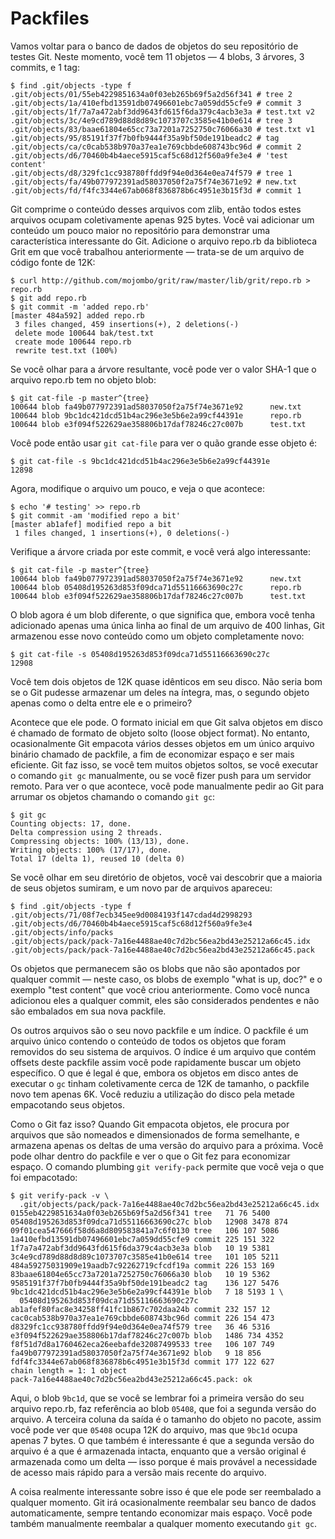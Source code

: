 # Packfiles

Vamos voltar para o banco de dados de objetos do seu repositório de testes Git. Neste momento, você tem 11 objetos — 4 blobs, 3 árvores, 3 commits, e 1 tag:

    $ find .git/objects -type f
    .git/objects/01/55eb4229851634a0f03eb265b69f5a2d56f341 # tree 2
    .git/objects/1a/410efbd13591db07496601ebc7a059dd55cfe9 # commit 3
    .git/objects/1f/7a7a472abf3dd9643fd615f6da379c4acb3e3a # test.txt v2
    .git/objects/3c/4e9cd789d88d8d89c1073707c3585e41b0e614 # tree 3
    .git/objects/83/baae61804e65cc73a7201a7252750c76066a30 # test.txt v1
    .git/objects/95/85191f37f7b0fb9444f35a9bf50de191beadc2 # tag
    .git/objects/ca/c0cab538b970a37ea1e769cbbde608743bc96d # commit 2
    .git/objects/d6/70460b4b4aece5915caf5c68d12f560a9fe3e4 # 'test content'
    .git/objects/d8/329fc1cc938780ffdd9f94e0d364e0ea74f579 # tree 1
    .git/objects/fa/49b077972391ad58037050f2a75f74e3671e92 # new.txt
    .git/objects/fd/f4fc3344e67ab068f836878b6c4951e3b15f3d # commit 1

Git comprime o conteúdo desses arquivos com zlib, então todos estes arquivos ocupam coletivamente apenas 925 bytes. Você vai adicionar um conteúdo um pouco maior no repositório para demonstrar uma característica interessante do Git. Adicione o arquivo repo.rb da biblioteca Grit em que você trabalhou anteriormente — trata-se de um arquivo de código fonte de 12K:

    $ curl http://github.com/mojombo/grit/raw/master/lib/grit/repo.rb > repo.rb
    $ git add repo.rb
    $ git commit -m 'added repo.rb'
    [master 484a592] added repo.rb
     3 files changed, 459 insertions(+), 2 deletions(-)
     delete mode 100644 bak/test.txt
     create mode 100644 repo.rb
     rewrite test.txt (100%)

Se você olhar para a árvore resultante, você pode ver o valor SHA-1 que o arquivo repo.rb tem no objeto blob:

    $ git cat-file -p master^{tree}
    100644 blob fa49b077972391ad58037050f2a75f74e3671e92      new.txt
    100644 blob 9bc1dc421dcd51b4ac296e3e5b6e2a99cf44391e      repo.rb
    100644 blob e3f094f522629ae358806b17daf78246c27c007b      test.txt

Você pode então usar `git cat-file` para ver o quão grande esse objeto é:

    $ git cat-file -s 9bc1dc421dcd51b4ac296e3e5b6e2a99cf44391e
    12898

Agora, modifique o arquivo um pouco, e veja o que acontece:

    $ echo '# testing' >> repo.rb
    $ git commit -am 'modified repo a bit'
    [master ab1afef] modified repo a bit
     1 files changed, 1 insertions(+), 0 deletions(-)

Verifique a árvore criada por este commit, e você verá algo interessante:

    $ git cat-file -p master^{tree}
    100644 blob fa49b077972391ad58037050f2a75f74e3671e92      new.txt
    100644 blob 05408d195263d853f09dca71d55116663690c27c      repo.rb
    100644 blob e3f094f522629ae358806b17daf78246c27c007b      test.txt

O blob agora é um blob diferente, o que significa que, embora você tenha adicionado apenas uma única linha ao final de um arquivo de 400 linhas, Git armazenou esse novo conteúdo como um objeto completamente novo:

    $ git cat-file -s 05408d195263d853f09dca71d55116663690c27c
    12908

Você tem dois objetos de 12K quase idênticos em seu disco. Não seria bom se o Git pudesse armazenar um deles na íntegra, mas, o segundo objeto apenas como o delta entre ele e o primeiro?

Acontece que ele pode. O formato inicial em que Git salva objetos em disco é chamado de formato de objeto solto (loose object format). No entanto, ocasionalmente Git empacota vários desses objetos em um único arquivo binário chamado de packfile, a fim de economizar espaço e ser mais eficiente. Git faz isso, se você tem muitos objetos soltos, se você executar o comando `git gc` manualmente, ou se você fizer push para um servidor remoto. Para ver o que acontece, você pode manualmente pedir ao Git para arrumar os objetos chamando o comando `git gc`:

    $ git gc
    Counting objects: 17, done.
    Delta compression using 2 threads.
    Compressing objects: 100% (13/13), done.
    Writing objects: 100% (17/17), done.
    Total 17 (delta 1), reused 10 (delta 0)

Se você olhar em seu diretório de objetos, você vai descobrir que a maioria de seus objetos sumiram, e um novo par de arquivos apareceu:

    $ find .git/objects -type f
    .git/objects/71/08f7ecb345ee9d0084193f147cdad4d2998293
    .git/objects/d6/70460b4b4aece5915caf5c68d12f560a9fe3e4
    .git/objects/info/packs
    .git/objects/pack/pack-7a16e4488ae40c7d2bc56ea2bd43e25212a66c45.idx
    .git/objects/pack/pack-7a16e4488ae40c7d2bc56ea2bd43e25212a66c45.pack

Os objetos que permanecem são os blobs que não são apontados por qualquer commit — neste caso, os blobs de exemplo "what is up, doc?" e o exemplo "test content" que você criou anteriormente. Como você nunca adicionou eles a qualquer commit, eles são considerados pendentes e não são embalados em sua nova packfile.

Os outros arquivos são o seu novo packfile e um índice. O packfile é um arquivo único contendo o conteúdo de todos os objetos que foram removidos do seu sistema de arquivos. O índice é um arquivo que contém offsets deste packfile assim você pode rapidamente buscar um objeto específico. O que é legal é que, embora os objetos em disco antes de executar o `gc` tinham coletivamente cerca de 12K de tamanho, o packfile novo tem apenas 6K. Você reduziu a utilização do disco pela metade empacotando seus objetos.

Como o Git faz isso? Quando Git empacota objetos, ele procura por arquivos que são nomeados e dimensionados de forma semelhante, e armazena apenas os deltas de uma versão do arquivo para a próxima. Você pode olhar dentro do packfile e ver o que o Git fez para economizar espaço. O comando plumbing `git verify-pack` permite que você veja o que foi empacotado:

    $ git verify-pack -v \
      .git/objects/pack/pack-7a16e4488ae40c7d2bc56ea2bd43e25212a66c45.idx
    0155eb4229851634a0f03eb265b69f5a2d56f341 tree   71 76 5400
    05408d195263d853f09dca71d55116663690c27c blob   12908 3478 874
    09f01cea547666f58d6a8d809583841a7c6f0130 tree   106 107 5086
    1a410efbd13591db07496601ebc7a059dd55cfe9 commit 225 151 322
    1f7a7a472abf3dd9643fd615f6da379c4acb3e3a blob   10 19 5381
    3c4e9cd789d88d8d89c1073707c3585e41b0e614 tree   101 105 5211
    484a59275031909e19aadb7c92262719cfcdf19a commit 226 153 169
    83baae61804e65cc73a7201a7252750c76066a30 blob   10 19 5362
    9585191f37f7b0fb9444f35a9bf50de191beadc2 tag    136 127 5476
    9bc1dc421dcd51b4ac296e3e5b6e2a99cf44391e blob   7 18 5193 1 \
      05408d195263d853f09dca71d55116663690c27c
    ab1afef80fac8e34258ff41fc1b867c702daa24b commit 232 157 12
    cac0cab538b970a37ea1e769cbbde608743bc96d commit 226 154 473
    d8329fc1cc938780ffdd9f94e0d364e0ea74f579 tree   36 46 5316
    e3f094f522629ae358806b17daf78246c27c007b blob   1486 734 4352
    f8f51d7d8a1760462eca26eebafde32087499533 tree   106 107 749
    fa49b077972391ad58037050f2a75f74e3671e92 blob   9 18 856
    fdf4fc3344e67ab068f836878b6c4951e3b15f3d commit 177 122 627
    chain length = 1: 1 object
    pack-7a16e4488ae40c7d2bc56ea2bd43e25212a66c45.pack: ok

Aqui, o blob `9bc1d`, que se você se lembrar foi a primeira versão do seu arquivo repo.rb, faz referência ao blob `05408`, que foi a segunda versão do arquivo. A terceira coluna da saída é o tamanho do objeto no pacote, assim você pode ver que `05408` ocupa 12K do arquivo, mas que `9bc1d` ocupa apenas 7 bytes. O que também é interessante é que a segunda versão do arquivo é a que é armazenada intacta, enquanto que a versão original é armazenada como um delta — isso porque é mais provável a necessidade de acesso mais rápido para a versão mais recente do arquivo.

A coisa realmente interessante sobre isso é que ele pode ser reembalado a qualquer momento. Git irá ocasionalmente reembalar seu banco de dados automaticamente, sempre tentando economizar mais espaço. Você pode também manualmente reembalar a qualquer momento executando `git gc`.
